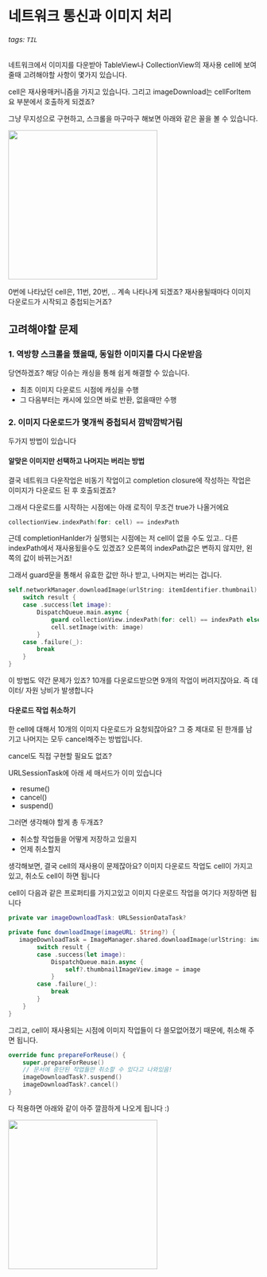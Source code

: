 # 네트워크 통신과 이미지 처리

###### tags: `TIL`

네트워크에서 이미지를 다운받아 TableView나 CollectionView의 재사용 cell에 보여줄때 고려해야할 사항이 몇가지 있습니다.

cell은 재사용매커니즘을 가지고 있습니다.
그리고 imageDownload는 cellForItem 요 부분에서 호출하게 되겠죠?

그냥 무지성으로 구현하고, 스크롤을 마구마구 해보면 아래와 같은 꼴을 볼 수 있습니다.

<img src = "https://i.imgur.com/xH0xH3k.gif" width = "300"><br>


0번에 나타났던 cell은, 11번, 20번, .. 계속 나타나게 되겠죠?
재사용될때마다 이미지 다운로드가 시작되고 중첩되는거죠?


## 고려해야할 문제

### 1. 역방향 스크롤을 했을때, 동일한 이미지를 다시 다운받음

당연하겠죠? 
해당 이슈는 캐싱을 통해 쉽게 해결할 수 있습니다.

- 최초 이미지 다운로드 시점에 캐싱을 수행
- 그 다음부터는 캐시에 있으면 바로 반환, 없을때만 수행

### 2. 이미지 다운로드가 몇개씩 중첩되서 깜박깜박거림

두가지 방법이 있습니다

#### 알맞은 이미지만 선택하고 나머지는 버리는 방법

결국 네트워크 다운작업은 비동기 작업이고 completion closure에 작성하는 작업은 이미지가 다운로드 된 후 호출되겠죠?

그래서 다운로드를 시작하는 시점에는 아래 로직이 무조건 true가 나올거에요

```swift
collectionView.indexPath(for: cell) == indexPath
```

근데 completionHanlder가 실행되는 시점에는 저 cell이 없을 수도 있고.. 다른 indexPath에서 재사용됬을수도 있겠죠?
오른쪽의 indexPath값은 변하지 않지만, 왼쪽의 값이 바뀌는거죠!

그래서 guard문을 통해서 유효한 값만 하나 받고, 나머지는 버리는 겁니다.

```swift
self.networkManager.downloadImage(urlString: itemIdentifier.thumbnail) { result in
    switch result {
    case .success(let image):
        DispatchQueue.main.async {
            guard collectionView.indexPath(for: cell) == indexPath else { return }
            cell.setImage(with: image)
        }
    case .failure(_):
        break
    }
}
```

이 방법도 약간 문제가 있죠?
10개를 다운로드받으면 9개의 작업이 버려지잖아요. 즉 데이터/ 자원 낭비가 발생합니다

#### 다운로드 작업 취소하기

한 cell에 대해서 10개의 이미지 다운로드가 요청되잖아요?
그 중 제대로 된 한개를 남기고 나머지는 모두 cancel해주는 방법입니다.

cancel도 직접 구현할 필요도 없죠?

URLSessionTask에 아래 세 매서드가 이미 있습니다

- resume()
- cancel()
- suspend()

그러면 생각해야 할게 총 두개죠?

- 취소할 작업들을 어떻게 저장하고 있을지
- 언제 취소할지

생각해보면, 결국 cell의 재사용이 문제잖아요?
이미지 다운로드 작업도 cell이 가지고 있고, 취소도 cell이 하면 됩니다


cell이 다음과 같은 프로퍼티를 가지고있고 이미지 다운로드 작업을 여기다 저장하면 됩니다

```swift
private var imageDownloadTask: URLSessionDataTask?

private func downloadImage(imageURL: String?) {
   imageDownloadTask = ImageManager.shared.downloadImage(urlString: imageURL) { [weak self] result in
        switch result {
        case .success(let image):
            DispatchQueue.main.async {
                self?.thumbnailImageView.image = image
            }
        case .failure(_):
            break
        }
    }
}
```

그리고, cell이 재사용되는 시점에 이미지 작업들이 다 쓸모없어졌기 때문에, 취소해 주면 됩니다.

```swift
override func prepareForReuse() {
    super.prepareForReuse()
    // 문서에 중단된 작업들만 취소할 수 있다고 나와있음!
    imageDownloadTask?.suspend()
    imageDownloadTask?.cancel()
}
```

다 적용하면 아래와 같이 아주 깔끔하게 나오게 됩니다 :)

<img src = "https://i.imgur.com/IAWlogU.gif" width = "300">
